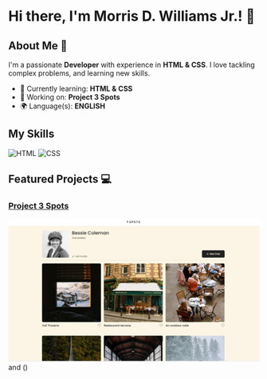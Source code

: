 # Hi there, I'm Morris D. Williams Jr.! 👋

## About Me 🚀

I'm a passionate **Developer** with experience in **HTML & CSS**. I love tackling complex problems, and learning new skills.

- 🌱 Currently learning: **HTML & CSS**
- 🔭 Working on: **Project 3 Spots**
- 🌍 Language(s): **ENGLISH**

## My Skills

![HTML](https://img.shields.io/badge/-HTML-E34F26?style=flat-square&logo=html5&logoColor=white)
![CSS](https://img.shields.io/badge/-CSS-1572B6?style=flat-square&logo=css3&logoColor=white)

## Featured Projects 💻

### [Project 3 Spots](https://github.com/MorrisDevearl86/se_project_spots.git)

![Spots](./images/Spots%20Project%203.png) and ()

